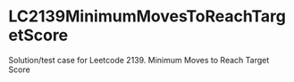 # LC2139MinimumMovesToReachTargetScore
Solution/test case for Leetcode 2139. Minimum Moves to Reach Target Score
